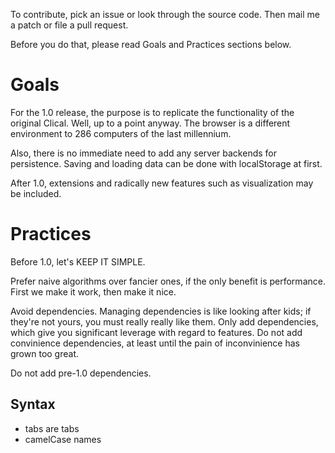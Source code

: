 To contribute, pick an issue or look through the source code. Then mail me a patch or file a pull request.

Before you do that, please read Goals and Practices sections below.

Goals
=====

For the 1.0 release, the purpose is to replicate the functionality of the original Clical. Well, up to a point anyway. The browser is a different environment to 286 computers of the last millennium.

Also, there is no immediate need to add any server backends for persistence. Saving and loading data can be done with localStorage at first.

After 1.0, extensions and radically new features such as visualization may be included.

Practices
=========

Before 1.0, let's KEEP IT SIMPLE.

Prefer naive algorithms over fancier ones, if the only benefit is performance. First we make it work, then make it nice.

Avoid dependencies. Managing dependencies is like looking after kids; if they're not yours, you must really really like them. Only add dependencies, which give you significant leverage with regard to features. Do not add convinience dependencies, at least until the pain of inconvinience has grown too great.

Do not add pre-1.0 dependencies.

Syntax
------

- tabs are tabs
- camelCase names
